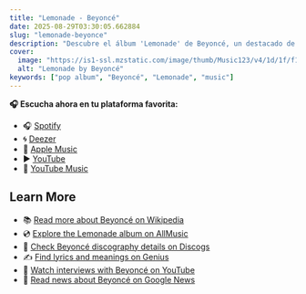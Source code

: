 ```yaml
---
title: "Lemonade - Beyoncé"
date: 2025-08-29T03:30:05.662884
slug: "lemonade-beyonce"
description: "Descubre el álbum 'Lemonade' de Beyoncé, un destacado de la música pop."
cover:
  image: "https://is1-ssl.mzstatic.com/image/thumb/Music123/v4/1d/1f/f1/1d1ff1ea-1720-ae29-9886-0ea89720615c/886447691144.jpg/500x500bb.jpg"
  alt: "Lemonade by Beyoncé"
keywords: ["pop album", "Beyoncé", "Lemonade", "music"]
---
```






**🎧 Escucha ahora en tu plataforma favorita:**

- 🎧 [Spotify](https://open.spotify.com/search/Lemonade%20Beyonc%C3%A9)
- 🌀 [Deezer](https://www.deezer.com/search/Lemonade%20Beyonc%C3%A9)
- 🍎 [Apple Music](https://music.apple.com/search?term=Lemonade%20Beyonc%C3%A9)
- ▶️ [YouTube](https://www.youtube.com/results?search_query=Lemonade%20Beyonc%C3%A9)
- 🎵 [YouTube Music](https://music.youtube.com/search?q=Lemonade%20Beyonc%C3%A9)

## Learn More

- 📚 [Read more about Beyoncé on Wikipedia](https://en.wikipedia.org/wiki/Beyonc%C3%A9)
- 💿 [Explore the Lemonade album on AllMusic](https://www.allmusic.com/search/albums/Lemonade)
- 📀 [Check Beyoncé discography details on Discogs](https://www.discogs.com/search/?q=Lemonade+Beyonc%C3%A9&type=all)
- ✍️ [Find lyrics and meanings on Genius](https://genius.com/search?q=Lemonade%20Beyonc%C3%A9)
- 🎤 [Watch interviews with Beyoncé on YouTube](https://www.youtube.com/results?search_query=Beyoncé+interview)
- 📰 [Read news about Beyoncé on Google News](https://news.google.com/search?q=Beyoncé)